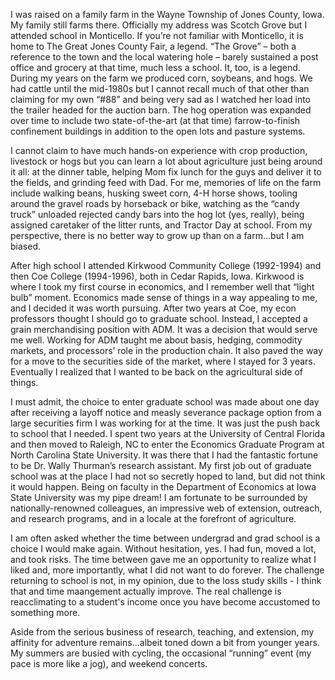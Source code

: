 I was raised on a family farm in the Wayne Township of Jones County, Iowa. My family still farms there.  Officially my address was Scotch Grove but I attended school in Monticello. If you’re not familiar with Monticello, it is home to The Great Jones County Fair, a legend. “The Grove” – both a reference to the town and the local watering hole – barely sustained a post office and grocery at that time, much less a school.  It, too, is a legend. During my years on the farm we produced corn, soybeans, and hogs.  We had cattle until the mid-1980s but I cannot recall much of that other than claiming for my own “#88” and being very sad as I watched her load into the trailer headed for the auction barn.  The hog operation was expanded over time to include two state-of-the-art (at that time) farrow-to-finish confinement buildings in addition to the open lots and pasture systems.   

I cannot claim to have much hands-on experience with crop production, livestock or hogs but you can learn a lot about agriculture just being around it all:  at the dinner table, helping Mom fix lunch for the guys and deliver it to the fields, and grinding feed with Dad.  For me, memories of life on the farm include walking beans, husking sweet corn, 4-H horse shows, tooling around the gravel roads by horseback or bike, watching as the “candy truck” unloaded rejected candy bars into the hog lot (yes, really), being assigned caretaker of the litter runts, and Tractor Day at school.  From my perspective, there is no better way to grow up than on a farm…but I am biased.

After high school I attended Kirkwood Community College (1992-1994) and then Coe College (1994-1996), both in Cedar Rapids, Iowa.  Kirkwood is where I took my first course in economics, and I remember well that “light bulb” moment. Economics made sense of things in a way appealing to me, and I decided it was worth pursuing.  After two years at Coe, my econ professors thought I should go to graduate school. Instead, I accepted a grain merchandising position with ADM.  It was a decision that would serve me well.  Working for ADM taught me about basis, hedging, commodity markets, and processors’ role in the production chain.  It also paved the way for a move to the securities side of the market, where I stayed for 3 years. Eventually I realized that I wanted to be back on the agricultural side of things.

I must admit, the choice to enter graduate school was made about one day after receiving a layoff notice and measly severance package option from a large securities firm I was working for at the time.  It was just the push back to school that I needed.  I spent two years at the University of Central Florida and then moved to Raleigh, NC to enter the Economics Graduate Program at North Carolina State University. It was there that I had the fantastic fortune to be Dr. Wally Thurman’s research assistant.  My first job out of graduate school was at the place I had not so secretly hoped to land, but did not think it would happen.  Being on faculty in the Department of Economics at Iowa State University was my pipe dream! I am fortunate to be surrounded by nationally-renowned colleagues, an impressive web of extension, outreach, and research programs, and in a locale at the forefront of agriculture.  
                
I am often asked whether the time between undergrad and grad school is a choice I would make again.  Without hesitation, yes.  I had fun, moved a lot, and took risks.  The time between gave me an opportunity to realize what I liked and, more importantly, what I did not want to do forever.  The challenge returning to school is not, in my opinion, due to the loss study skills - I think that and time maangement actually improve. The real challenge is reacclimating to a student's income once you have become accustomed to something more.  

Aside from the serious business of research, teaching, and extension, my affinity for adventure remains…albeit toned down a bit from younger years.  My summers are busied with cycling, the occasional “running” event (my pace is more like a jog), and weekend concerts.
